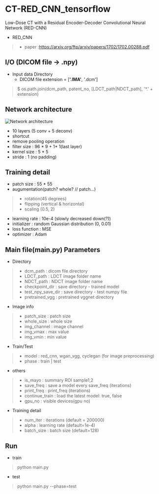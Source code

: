# CT-RED_CNN_tensorflow
Low-Dose CT with a Residual Encoder-Decoder Convolutional Neural Network (RED-CNN)
* RED_CNN
>	* paper :https://arxiv.org/ftp/arxiv/papers/1702/1702.00288.pdf
## I/O (DICOM file -> .npy)
* Input data Directory  
  * DICOM file extension = [<b>'.IMA'</b>, '.dcm']
> $ os.path.join(dcm_path, patent_no, [LDCT_path|NDCT_path], '*.' + extension)
## Network architecture  
![Network architecture](https://github.com/hyeongyuy/CT-RED_CNN_tensorflow/blob/master/RED_CNN/img/architecture.JPG)  
* 10 layers (5 conv  + 5 deconv)
* shortcut
* remove pooling operation
* filter size : 96 * 9 + 1* 1(last layer)
* kernel size : 5 * 5
* stride : 1 (no padding)
## Training detail
* patch size : 55 * 55
* augumentation(patch? whole? // patch...)
>   * rotation(45 degrees)
>   * flipping (vertical & horizontal)
>   * scaling (0.5, 2)
* learning rate : 10e-4  (slowly decreased down(?))
* initializer : random Gaussian distribution (0, 0.01)
* loss function : MSE 
* optimizer : Adam 
## Main file(main.py) Parameters
* Directory
> * dcm_path : dicom file directory
> * LDCT_path : LDCT image folder name
> * NDCT_path : NDCT image folder name
> * checkpoint_dir : save directory - trained model
> * test_npy_save_dir : save directory - test numpy file
> * pretrained_vgg : pretrained vggnet directory
* Image info
> * patch_size : patch size 
> * whole_size : whole size
> * img_channel : image channel
> * img_vmax : max value
> * img_vmin : min value
* Train/Test
> * model : red_cnn, wgan_vgg, cyclegan (for image preprocessing)
> * phase : train | test
* others
> * is_mayo : summary ROI sample1,2
> * save_freq : save a model every save_freq (iterations)
> * print_freq : print_freq (iterations)
> * continue_train : load the latest model: true, false
> * gpu_no : visible devices(gpu no)
* Training detail
> * num_iter : iterations (default = 200000)
> * alpha : learning rate (default=1e-4)
> * batch_size : batch size (default=128)
## Run
* train
> python main.py
* test
> python main.py --phase=test

